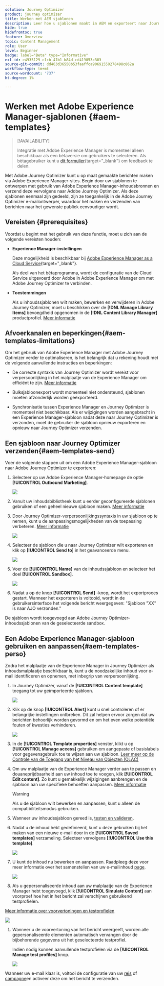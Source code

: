 ```yaml
---
solution: Journey Optimizer
product: journey optimizer
title: Werken met AEM sjablonen
description: Leer hoe u sjablonen maakt in AEM en exporteert naar Journey Optimizer
hide: true
hidefromtoc: true
feature: Overview
topic: Content Management
role: User
level: Beginner
badge: label="Beta" type="Informative"
exl-id: e4935129-c1cb-41b1-b84d-cd419053c303
source-git-commit: dd463d36550b53faaffca90691550278498c862a
workflow-type: tm+mt
source-wordcount: '737'
ht-degree: 1%

---
```


# Werken met Adobe Experience Manager-sjablonen {#aem-templates}

>[!AVAILABILITY]
>
>Integratie met Adobe Experience Manager is momenteel alleen beschikbaar als een bètaversie om gebruikers te selecteren.
> Als bètagebruiker kunt u [dit formulier](https://forms.office.com/pages/responsepage.aspx?id=Wht7-jR7h0OUrtLBeN7O4Wf0cbVTQ3tCpW_unE-w8-JUN1FaNlAzNkhPSUdaSkJXVFRCNTRJNVRFSy4u){target="_blank"} om feedback te delen.

Met Adobe Journey Optimizer kunt u op maat gemaakte berichten maken via Adobe Experience Manager-sites. Begin door uw sjablonen te ontwerpen met gebruik van Adobe Experience Manager-inhoudsbronnen en verzend deze vervolgens naar Adobe Journey Optimizer. Als deze sjablonen eenmaal zijn gedeeld, zijn ze toegankelijk in de Adobe Journey Optimizer e-mailontwerper, waardoor het maken en verzenden van berichten naar het gewenste publiek eenvoudiger wordt.

## Vereisten {#prerequisites}

Voordat u begint met het gebruik van deze functie, moet u zich aan de volgende vereisten houden:

* **Experience Manager-instellingen**

  Deze mogelijkheid is beschikbaar bij [Adobe Experience Manager as a Cloud Service](https://experienceleague.adobe.com/docs/experience-manager-cloud-service/content/overview/introduction.html){target="_blank"}.

  Als deel van het bètaprogramma, wordt de configuratie van de Cloud Service uitgevoerd door Adobe in Adobe Experience Manager om met Adobe Journey Optimizer te verbinden.

* **Toestemmingen**

  Als u inhoudssjablonen wilt maken, bewerken en verwijderen in Adobe Journey Optimizer, moet u beschikken over de **[!DNL Manage Library Items]** bevoegdheid opgenomen in de **[!DNL Content Library Manager]** productprofiel. [Meer informatie](../administration/ootb-product-profiles.md#content-library-manager)

## Afvoerkanalen en beperkingen{#aem-templates-limitations}

Om het gebruik van Adobe Experience Manager met Adobe Journey Optimizer verder te optimaliseren, is het belangrijk dat u rekening houdt met de volgende aanvullende instructies en beperkingen:

* De correcte syntaxis van Journey Optimizer wordt vereist voor verpersoonlijking in het malplaatje van de Experience Manager om efficiënt te zijn. [Meer informatie](../personalization/personalization-syntax.md)

* Bulksjabloonexport wordt momenteel niet ondersteund, sjablonen moeten afzonderlijk worden geëxporteerd.

* Synchronisatie tussen Experience Manager en Journey Optimizer is momenteel niet beschikbaar. Als er wijzigingen worden aangebracht in een Experience Manager-sjabloon nadat deze naar Journey Optimizer is verzonden, moet de gebruiker de sjabloon opnieuw exporteren en opnieuw naar Journey Optimizer verzenden.

## Een sjabloon naar Journey Optimizer verzenden{#aem-templates-send}

Voer de volgende stappen uit om een Adobe Experience Manager-sjabloon naar Adobe Journey Optimizer te exporteren:

1. Selecteer op uw Adobe Experience Manager-homepage de optie **[!UICONTROL Outbound Marketing]**.

   ![](assets/aem-outbound-menu.png)

1. Vanuit uw inhoudsbibliotheek kunt u eerder geconfigureerde sjablonen gebruiken of een geheel nieuwe sjabloon maken. [Meer informatie](https://experienceleague.adobe.com/docs/experience-manager-65/authoring/authoring/managing-pages.html#creating-a-new-page)

1. Door Journey Optimizer-verpersoonlijkingssyntaxis in uw sjabloon op te nemen, kunt u de aanpassingsmogelijkheden van de toepassing verbeteren. [Meer informatie](../personalization/personalization-syntax.md)

   ![](assets/aem_ajo_4.png)

1. Selecteer de sjabloon die u naar Journey Optimizer wilt exporteren en klik op **[!UICONTROL Send to]** in het geavanceerde menu.

   ![](assets/aem-advanced-menu.png)

1. Voer de **[!UICONTROL Name]** van de inhoudssjabloon en selecteer het doel **[!UICONTROL Sandbox]**.

   ![](assets/aem-send-template-settings.png)

1. Nadat u op de knop **[!UICONTROL Send]** -knop, wordt het exportproces gestart. Wanneer het exporteren is voltooid, wordt in de gebruikersinterface het volgende bericht weergegeven: &quot;Sjabloon &quot;XX&quot; is naar AJO verzonden.&quot;

De sjabloon wordt toegevoegd aan Adobe Journey Optimizer-inhoudssjablonen van de geselecteerde sandbox.

## Een Adobe Experience Manager-sjabloon gebruiken en aanpassen{#aem-templates-perso}

Zodra het malplaatje van de Experience Manager in Journey Optimizer als inhoudsmalplaatje beschikbaar is, kunt u de noodzakelijke inhoud voor e-mail identificeren en opnemen, met inbegrip van verpersoonlijking.

1. In Journey Optimizer, vanaf de **[!UICONTROL Content template]** toegang tot uw geïmporteerde sjabloon.

   ![](assets/aem_ajo_1.png)

1. Klik op de knop **[!UICONTROL Alert]** kunt u snel controleren of er belangrijke instellingen ontbreken. Dit zal helpen ervoor zorgen dat uw berichten behoorlijk worden gevormd en om het even welke potentiële fouten of kwesties verhinderen.

   ![](assets/aem_ajo_2.png)

1. In de **[!UICONTROL Template properties]** venster, klikt u op **[!UICONTROL Manage access]** gebruiken om aangepaste of basislabels voor gegevensgebruik toe te wijzen aan uw sjabloon. [Leer meer op de Controle van de Toegang van het Niveau van Objecten (OLAC)](../administration/object-based-access.md)

1. Om uw malplaatje van de Experience Manager verder aan te passen en douaneprijdbaarheid aan uw inhoud toe te voegen, klik **[!UICONTROL Edit content]**. Zo kunt u gemakkelijk wijzigingen aanbrengen en de sjabloon aan uw specifieke behoeften aanpassen. [Meer informatie](get-started-email-design.md)

   >[!WARNING]
   >
   > Als u de sjabloon wilt bewerken en aanpassen, kunt u alleen de compatibiliteitsmodus gebruiken.

1. Wanneer uw inhoudssjabloon gereed is, [testen en valideren](../content-management/content-templates.md#test-template).

1. Nadat u de inhoud hebt gedefinieerd, kunt u deze gebruiken bij het maken van een nieuwe e-mail door in de **[!UICONTROL Saved templates]** verzameling. Selecteer vervolgens **[!UICONTROL Use this template]**.

   ![](assets/aem_ajo_3.png)

1. U kunt de inhoud nu bewerken en aanpassen. Raadpleeg deze voor meer informatie over het samenstellen van uw e-mailinhoud [page](content-from-scratch.md).

   ![](assets/aem_ajo_5.png)

1. Als u gepersonaliseerde inhoud aan uw malplaatje van de Experience Manager hebt toegevoegd, klik **[!UICONTROL Simulate Content]** aan voorproef hoe het in het bericht zal verschijnen gebruikend testprofielen.

[Meer informatie over voorvertoningen en testprofielen](../email/preview.md)

   ![](assets/aem_ajo_6.png)

1. Wanneer u de voorvertoning van het bericht weergeeft, worden alle gepersonaliseerde elementen automatisch vervangen door de bijbehorende gegevens uit het geselecteerde testprofiel.

   Indien nodig kunnen aanvullende testprofielen via de **[!UICONTROL Manage test profiles]** knop.

   ![](assets/aem_ajo_7.png)

Wanneer uw e-mail klaar is, voltooi de configuratie van uw [reis](../building-journeys/journey-gs.md) of [campagne](../campaigns/create-campaign.md)en activeer deze om het bericht te verzenden.

